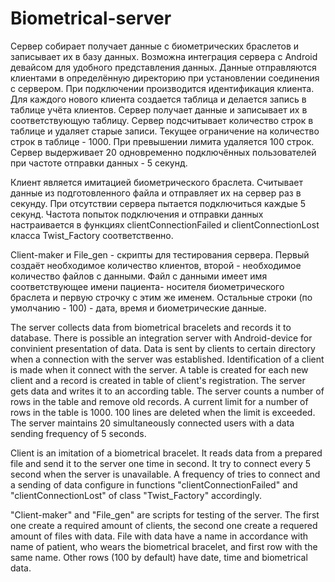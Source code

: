 # Biometrical-server
Сервер собирает получает данные с биометрических браслетов и записывает их в базу данных. Возможна интеграция сервера 
с Android девайсом для удобного представления данных. Данные отправляются клиентами в определённую директорию при установлении
соединения с сервером. При подключении производится идентификация клиента. Для каждого нового клиента создается таблица и 
делается запись в таблице учёта клиентов. Сервер получает данные и записывает их в соответствующую таблицу. Сервер подсчитывает 
количество строк в таблице и удаляет старые записи. Текущее ограничение на количество строк в таблице - 1000. При превышении 
лимита удаляется 100 строк. Сервер выдерживает 20 одновременно подключённых пользователей при частоте отправки данных - 5 секунд.

Клиент является имитацией биометрического браслета. Считывает данные из подготовленного файла и отправляет их на сервер 
раз в секунду. При отсутствии сервера пытается подключиться каждые 5 секунд. Частота попыток подключения и отправки данных 
настраивается в функциях clientConnectionFailed и clientConnectionLost класса Twist_Factory соответственно. 

Client-maker и File_gen - скрипты для тестирования сервера. Первый создаёт необходимое количество клиентов, второй -
необходимое количество файлов с данными. Файл с данными имеет имя соответствующее имени пациента- носителя биометрического
браслета и первую строчку с этим же именем. Остальные строки (по умолчанию - 100) -  дата, время и биометрические данные.



The server collects data from biometrical bracelets and records it to database. There is possible an integration server with Android-device for convinient presentation of data. Data is sent by clients to certain directory when a connection with the server was established. Identification of a client is made when it connect with the server. A table is created for each new client and a record is created in table of client's registration. The server gets data and writes it to an according table. The server counts a number of rows in the table and remove old records. A current limit for a number of rows in the table is 1000. 100 lines are deleted when the limit is exceeded. The server maintains 20 simultaneously connected users with a data sending frequency of 5 seconds.

Client is an imitation of a biometrical bracelet. It reads data from a prepared file and send it to the server one time in second. It try to connect every 5 second when the server is unavailable. A frequency of tries to connect and a sending of data configure in functions "clientConnectionFailed" and "clientConnectionLost" of class "Twist_Factory" accordingly.

"Client-maker" and "File_gen" are scripts for testing of the server. The first one create a required amount of clients, the second one create a requered amount of files with data. File with data have a name in accordance with name of patient, who wears the biometrical bracelet, and first row with the same name. Other rows (100 by default) have date, time and biometrical data.
